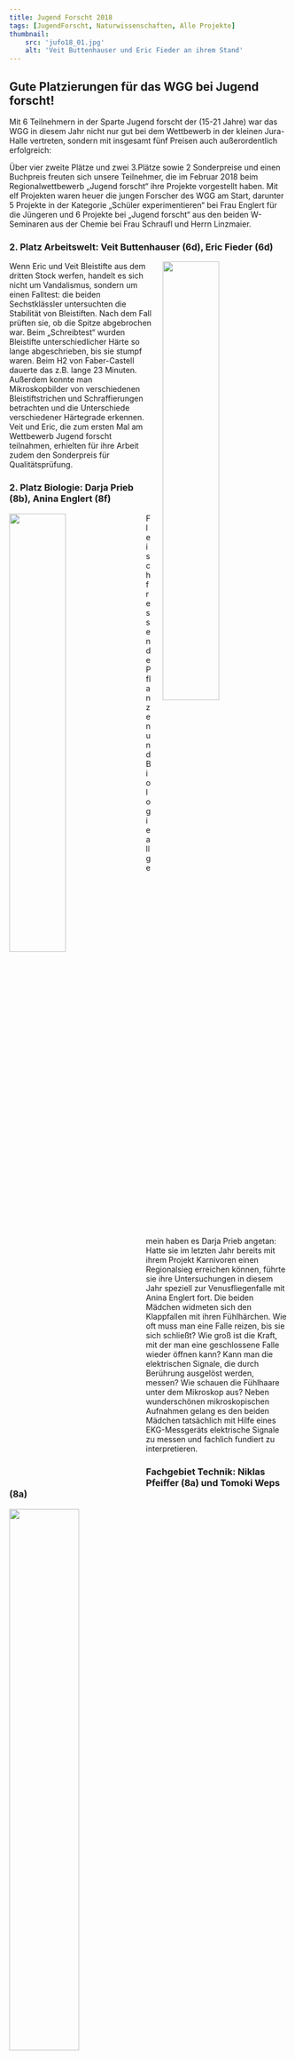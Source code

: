 ```yaml
---
title: Jugend Forscht 2018
tags: [JugendForscht, Naturwissenschaften, Alle Projekte]
thumbnail: 
    src: 'jufo18_01.jpg'
    alt: 'Veit Buttenhauser und Eric Fieder an ihrem Stand' 
---
```


## Gute Platzierungen für das WGG bei Jugend forscht!

Mit 6 Teilnehmern in der Sparte Jugend forscht der (15-21 Jahre) war das WGG in diesem Jahr nicht nur gut bei dem Wettbewerb in der kleinen Jura-Halle vertreten, sondern mit insgesamt fünf Preisen auch außerordentlich erfolgreich:

Über vier zweite Plätze und zwei 3.Plätze sowie 2 Sonderpreise und einen Buchpreis freuten sich unsere Teilnehmer, die im Februar 2018 beim Regionalwettbewerb „Jugend forscht“ ihre Projekte vorgestellt haben. Mit elf Projekten waren heuer die jungen Forscher des WGG am Start, darunter 5 Projekte in der Kategorie „Schüler experimentieren“ bei Frau Englert für die Jüngeren und 6 Projekte bei „Jugend forscht“ aus den beiden W-Seminaren aus der Chemie bei Frau Schraufl und Herrn Linzmaier. 

### 2. Platz Arbeitswelt: Veit Buttenhauser (6d), Eric Fieder (6d)

<img src = "/images/jufo18_01.jpg" style ="float:right;width: 45%; margin-left:20px">
Wenn Eric und Veit Bleistifte aus dem dritten Stock werfen, handelt es sich nicht um Vandalismus, sondern um einen Falltest: die beiden Sechstklässler untersuchten die Stabilität von Bleistiften. Nach dem Fall prüften sie, ob die Spitze abgebrochen war. Beim „Schreibtest“ wurden Bleistifte unterschiedlicher Härte so lange abgeschrieben, bis sie stumpf waren. Beim H2 von Faber-Castell dauerte das z.B. lange 23 Minuten. Außerdem konnte man Mikroskopbilder von verschiedenen Bleistiftstrichen und Schraffierungen betrachten und die Unterschiede verschiedener Härtegrade erkennen. Veit und Eric, die zum ersten Mal am Wettbewerb Jugend forscht teilnahmen, erhielten für ihre Arbeit zudem den Sonderpreis für Qualitätsprüfung.

### 2. Platz Biologie: Darja Prieb (8b), Anina Englert (8f)
<img src = "/images/jufo18_02.jpg" style ="float:left;width: 45%; margin-right:20px">

Fleischfressende Pflanzen und Biologie allgemein haben es Darja Prieb angetan: Hatte sie im letzten Jahr bereits mit ihrem Projekt Karnivoren einen Regionalsieg erreichen können, führte sie ihre Untersuchungen in diesem Jahr speziell zur Venusfliegenfalle mit Anina Englert fort. Die beiden Mädchen widmeten sich den Klappfallen mit ihren Fühlhärchen. Wie oft muss man eine Falle reizen, bis sie sich schließt? Wie groß ist die Kraft, mit der man eine geschlossene Falle wieder öffnen kann? Kann man die elektrischen Signale, die durch Berührung ausgelöst werden, messen? Wie schauen die Fühlhaare unter dem Mikroskop aus? Neben wunderschönen mikroskopischen Aufnahmen gelang es den beiden Mädchen tatsächlich mit Hilfe eines EKG-Messgeräts elektrische Signale zu messen und fachlich fundiert zu interpretieren.

### Fachgebiet Technik: Niklas Pfeiffer (8a) und Tomoki Weps (8a)
<img src = "/images/jufo18_03.jpg" style = "width:50%">

Niklas und Tomoki (beide oben links im Bild) träumten zu Beginn ihres Projektes von einer Seifenkiste, die sowohl an Land als auch im Wasser fahren kann. Ein großes Vorhaben, das die beiden tatsächlich erfolgreich umsetzten. Am Wettbewerb war also die „Amphibienseifenkiste“ zu bewundern, die solarbetrieben sowohl an Land durch einen Kettenantrieb und mit Hilfe eines Bootsmotors im Wasser fahren kann. 
### Buchpreis Biologie: Franziska Uratnik (8c), Katharina Schmeißer (8d)

<img src = "/images/jufo18_04.jpg" style = "width:50%">
Wieder mit dabei waren Katharina Schmeißer und Franziska Uratnik. In ihrem Projekt „Karnivoren im Urlaub“ untersuchten die beiden Mädchen, wie Venusfliegenfallen mit unterschiedlichen Bedingungen wie Temperatur und Lichtfarben

### Fachgebiet Biologie: Josef Bösl, Jakob Osterloh, Martin Wendt (alle 7d)

<img src = "/images/jufo18_05.jpg" style ="float:right;width: 30%; margin-left:20px">

Wieder waren Pflanzen das Forschungsobjekt der drei Siebtklässler. Während ihres Projekts „Was trinkt die Pflanze“ gossen die Jungen Feldsalat und Blühpflanzen mit verschiedenen Flüssigkeiten wie Bier, Apfelsaft und Essig. Auch Wasserpflanzen mussten in den verschiedenen Flüssigkeiten um das „Überleben kämpfen“. Diese Untersuchung wurde allerdings abgebrochen, als sich Schimmel bildete. Eins können die drei Jungen sicher sagen: Essig bekommt den Pflanzen nicht!

### Biologie
<img src = "/images/jufo18_naubert.jpg">

<b>David Naubert</b> gewann in Biologie einen <b>2. Preis</b> mit seinem Projekt Permakultur „Tanz mit der Natur“, bei dem er verschiedene Erden mischte und deren Auswirkung auf Ertrag und Qualität der darin angebauten Pflanzen untersuchte.

<img src = "/images/jufo18_graf.jpg">

Lena Graf</b> erhielt einen <b>3. Preis</b> im Fachbereich Biologie mit ihrem Zuckerexperiment. Ihre Untersuchungen an insgesamt 14 Personen, die sie für ihr Experiment gewinnen konnte, zeigten die messbar positiven Auswirkung von dreiwöchigem, stark reduzierten Zuckerkonsum auf Gewicht und sportliche Leistungen der Versuchspersonen.

### Chemie
<img src = "/images/jufo18_hartmann.jpg">

<b>Tom Hartmann</b> erhielt einen <b>2. Preis</b> für seine professionellen Analysen verschiedener Honigsorten, die anhand definierter Kriterien wie z.B. Leitfähigkeit, pH-Wert und Brechungsindex, dass Imkerware deutlich höhere Qualität hat als Honig aus dem Diskounthandel.

<img src = "/images/jufo18_ledwig.jpg">
<b>Max-Ferdinand</b> Ledwig erhielt ebenfalls einen <b>2. Preis</b> in Chemie und dazu einen Sonderpreis „Nachwachsende Rohstoffe“ für seine Arbeiten mit dem Mädesüß (Filipendula ulmaria), einer Pflanze, die häufig an schattigen, feuchten Standorten wächst und große Mengen an Salicylsäure enthält, einem Bestandteil von Aspirin.

Zwar nicht mit einem Preis bedacht aber dennoch engagiert beim Wettbewerb dabei zwei weitere Teilnehmer: 

Alexander Brandl</b> bestimmte den Vitamin C - Gehalt verschiedener Orangensäfte und dessen Veränderung unter verschiedenen Lagerungsbedingungen durch iodometrische Titration.

<img src = "/images/jufo18_brandl.jpg">

<b>Sandra Reichert</b> wies Koffein und Taurin in Erfrischungsgetränken nach, qualitativ mittels Dünnschichtchromatographie und quantitativ nach der Methode von Hamann.

<img src = "/images/jufo18_reichert.jpg">

